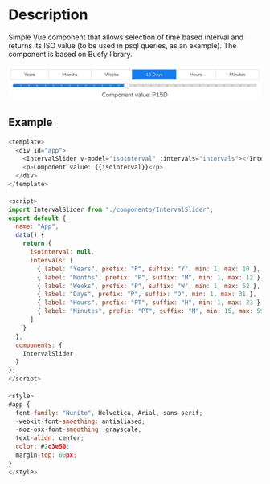 # Description

Simple Vue component that allows selection of time based interval and returns its ISO value (to be used in psql queries, as an example). The component is based on Buefy library.

![Screenshot](img/IntervalSlider.png)

## Example

```javascript
<template>
  <div id="app">
    <IntervalSlider v-model="isointerval" :intervals="intervals"></IntervalSlider>
    <p>Component value: {{isointerval}}</p>
  </div>
</template>

<script>
import IntervalSlider from "./components/IntervalSlider";
export default {
  name: "App",
  data() {
    return {
      isointerval: null,
      intervals: [
        { label: "Years", prefix: "P", suffix: "Y", min: 1, max: 10 },
        { label: "Months", prefix: "P", suffix: "M", min: 1, max: 12 },
        { label: "Weeks", prefix: "P", suffix: "W", min: 1, max: 52 },
        { label: "Days", prefix: "P", suffix: "D", min: 1, max: 31 },
        { label: "Hours", prefix: "PT", suffix: "H", min: 1, max: 23 },
        { label: "Minutes", prefix: "PT", suffix: "M", min: 15, max: 59 }
      ]
    }
  },
  components: {
    IntervalSlider
  }
};
</script>

<style>
#app {
  font-family: "Nunito", Helvetica, Arial, sans-serif;
  -webkit-font-smoothing: antialiased;
  -moz-osx-font-smoothing: grayscale;
  text-align: center;
  color: #2c3e50;
  margin-top: 60px;
}
</style>

```
